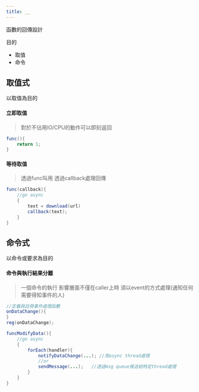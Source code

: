 ```yaml
---
title: __
---
```


函數的回傳設計

目的

- 取值
- 命令

## 取值式
以取值為目的

#### 立即取值
>對於不佔用IO/CPU的動作可以即刻返回

```java
func(){
    return 1;
}
```

#### 等待取值
>透過func叫用 透過callback處理回傳

```java
func(callback){
    //go async
    {
        text = download(url)
        callback(text);
    }
}
```

## 命令式
以命令或要求為目的

#### 命令與執行結果分離
>一個命令的執行 影響層面不僅在caller上時 須以event的方式處理(通知任何需要得知事件的人)

```java
//定義與註冊事件處理函數
onDataChange(){
}
reg(onDataChange);

funcModifyData(){
    //go async
    {
        forEach(handler){
            notifyDataChange(...); //用async thread處理
            //or
            sendMessage(...);   //透過msg queue推送給特定thread處理
        }
    }
}
```

